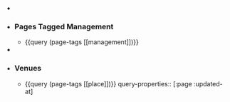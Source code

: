 -
- ### Pages Tagged Management
	- {{query (page-tags [[management]])}}
-
- ### Venues
	- {{query (page-tags [[place]])}}
	  query-properties:: [:page :updated-at]
